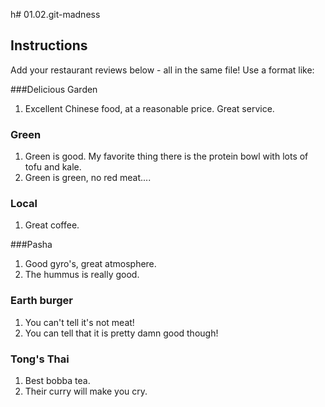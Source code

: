 h# 01.02.git-madness

## Instructions

Add your restaurant reviews below - all in the same file! Use a format like:

###Delicious Garden

1. Excellent Chinese food, at a reasonable price. Great service.

### Green

1. Green is good. My favorite thing there is the protein bowl with lots of tofu and kale.
2. Green is green, no red meat....


### Local

1. Great coffee.


###Pasha

1. Good gyro's, great atmosphere.
2. The hummus is really good.


### Earth burger

1. You can't tell it's not meat!
2. You can tell that it is pretty damn good though!


### Tong's Thai

1. Best bobba tea.
1. Their curry will make you cry.
